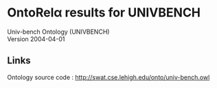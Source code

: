 # OntoRelα results for UNIVBENCH
Univ-bench Ontology (UNIVBENCH)   
Version 2004-04-01

## Links
Ontology source code : http://swat.cse.lehigh.edu/onto/univ-bench.owl
